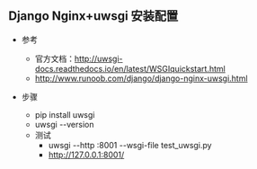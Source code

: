 ## Django Nginx+uwsgi 安装配置

- 参考
    - 官方文档：http://uwsgi-docs.readthedocs.io/en/latest/WSGIquickstart.html
    - http://www.runoob.com/django/django-nginx-uwsgi.html
    
- 步骤
    - pip install uwsgi
    - uwsgi --version
    - 测试
        - uwsgi --http :8001 --wsgi-file test_uwsgi.py
        - http://127.0.0.1:8001/